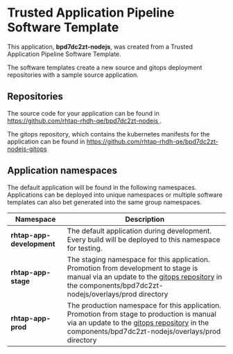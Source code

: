# Trusted Application Pipeline Software Template

This application, **bpd7dc2zt-nodejs**, was created from a Trusted Application Pipeline Software Template.

The software templates create a new source and gitops deployment repositories with a sample source application. 

## Repositories

The source code for your application can be found in [https://github.com/rhtap-rhdh-qe/bpd7dc2zt-nodejs ](https://github.com/rhtap-rhdh-qe/bpd7dc2zt-nodejs ).
 
The gitops repository, which contains the kubernetes manifests for the application can be found in 
[https://github.com/rhtap-rhdh-qe/bpd7dc2zt-nodejs-gitops ](https://github.com/rhtap-rhdh-qe/bpd7dc2zt-nodejs-gitops ) 

## Application namespaces 

The default application will be found in the following namespaces. Applications can be deployed into unique namespaces or multiple software templates can also bet generated into the same group namespaces.  

|  Namespace   |  Description   |  
| -------- | -------- |   
| **rhtap-app-development** | The default application during development. Every build will be deployed to this namespace for testing. | 
| **rhtap-app-stage** | The staging namespace for this application. Promotion from development to stage is manual via an update to the [gitops repository](https://github.com/rhtap-rhdh-qe/bpd7dc2zt-nodejs-gitops ) in the components/bpd7dc2zt-nodejs/overlays/prod directory |  
| **rhtap-app-prod** | The production namespace for this application. Promotion from stage to production is manual via an update to the [gitops repository](https://github.com/rhtap-rhdh-qe/bpd7dc2zt-nodejs-gitops ) in the components/bpd7dc2zt-nodejs/overlays/prod directory | 